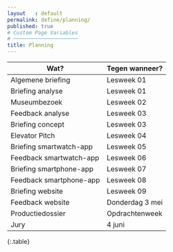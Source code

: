 ```yaml
---
layout   : default
permalink: define/planning/
published: true
# Custom Page Variables
# ─────────────────────
title: Planning
---
```



Wat?                        | Tegen wanneer?
----------------------------|--------------------
Algemene briefing           |Lesweek 01
Briefing analyse            |Lesweek 01
Museumbezoek                |Lesweek 02
Feedback analyse            |Lesweek 03
Briefing concept            |Lesweek 03
Elevator Pitch              |Lesweek 04
Briefing smartwatch-app     |Lesweek 05
Feedback smartwatch-app     |Lesweek 06
Briefing smartphone-app     |Lesweek 07
Feedback smartphone-app     |Lesweek 08
Briefing website            |Lesweek 09
Feedback website            |Donderdag 3 mei
Productiedossier            |Opdrachtenweek
Jury                        |4 juni 
{:.table}

